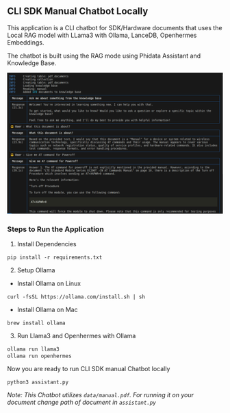 ## CLI SDK Manual Chatbot Locally
This application is a CLI chatbot for SDK/Hardware documents that uses the Local RAG model with LLama3 with Ollama, LanceDB, Openhermes Embeddings. 

The chatbot is built using the RAG mode using Phidata Assistant and Knowledge Base.

![alt text](../../assets/sdk-manual-cli-chatbot.png)

### Steps to Run the Application

1. Install Dependencies
```
pip install -r requirements.txt
```

2. Setup Ollama

- Install Ollama on Linux
```
curl -fsSL https://ollama.com/install.sh | sh
```
- Install Ollama on Mac
```
brew install ollama
```

3. Run Llama3 and Openhermes with Ollama
```
ollama run llama3
ollama run openhermes
```

Now you are ready to run CLI SDK manual Chatbot locally
```
python3 assistant.py
```

*Note: This Chatbot utilizes `data/manual.pdf`. For running it on your document change path of document in `assistant.py`*



